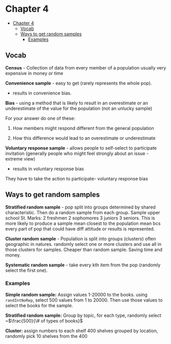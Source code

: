 # Chapter 4

- [Chapter 4](#chapter-4)
  - [Vocab](#vocab)
  - [Ways to get random samples](#ways-to-get-random-samples)
    - [Examples](#examples)

## Vocab

**Census** - Collection of data from every member of a population usually very expensive in money or time

**Convenience sample** - easy to get (rarely represents the whole pop).

- results in convenience bias.

**Bias** - using a method that is likely to result in an overestimate or an underestimate of the value for the population (not an unlucky sample)

For your answer do one of these:

1. How members might respond different from the general population

2. How this difference would lead to an overestimate or underestimate

**Voluntary response sample** - allows people to self-select to participate invitation (generally people who might feel strongly about an issue - extreme view)

- results in voluntary response bias

They have to take the action to participate- voluntary response bias

## Ways to get random samples

**Stratified random sample** - pop split into groups determined by shared characteristic. Then do a random sample from each group.
Sample upper school St. Marks: 2 freshmen 2 sophomores 3 juniors 3 seniors.
This is more likely to produce a sample mean closest to the population mean bcs every part of pop that could have diff attitude or results is represented.

**Cluster random sample** - Population is split into groups (clusters) often geographic in natures. randomly select one or more clusters and use all in those clusters for samples.
Cheaper than random sample. Saving time and money.

**Systematic random sample** - take every kth item from the pop (randomly select the first one).

### Examples

**Simple random sample:**
Assign values 1-20000 to the books.
using `randIntNoRep`, select 500 values from 1 to 20000.
Then use those values to select the books for the sample.

**Stratified random sample:** 
Group by topic, for each type, randomly select ~$\frac{500}{\# of types of books}$

**Cluster:** assign numbers to each shelf 400 shelves grouped by location, randomly pick 10 shelves from the 400
